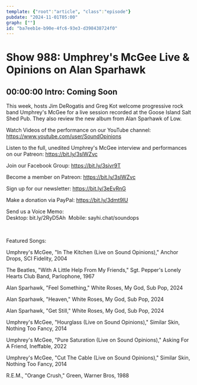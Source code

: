 ```yaml
---
template: {"root":"article", "class":"episode"}
pubdate: "2024-11-01T05:00"
graph: [""]
id: "ba7eeb1e-b90e-4fc6-93e3-d398438724f0"
---
```






# Show 988: Umphrey's McGee Live & Opinions on Alan Sparhawk



## 00:00:00 Intro: Coming Soon

This week, hosts Jim DeRogatis and Greg Kot welcome progressive rock band Umphrey's McGee for a live session recorded at the Goose Island Salt Shed Pub. They also review the new album from Alan Sparhawk of Low.




Watch Videos of the performance on our YouTube channel: https://www.youtube.com/user/SoundOpinions




Listen to the full, unedited Umphrey's McGee interview and performances on our Patreon: https://bit.ly/3slWZvc




Join our Facebook Group: https://bit.ly/3sivr9T

Become a member on Patreon: https://bit.ly/3slWZvc

Sign up for our newsletter: https://bit.ly/3eEvRnG

Make a donation via PayPal: https://bit.ly/3dmt9lU

Send us a Voice Memo: Desktop: bit.ly/2RyD5Ah  Mobile: sayhi.chat/soundops

 

Featured Songs:

Umphrey's McGee, "In The Kitchen (Live on Sound Opinions)," Anchor Drops, SCI Fidelity, 2004

The Beatles, "With A Little Help From My Friends," Sgt. Pepper's Lonely Hearts Club Band, Parlophone, 1967

Alan Sparhawk, "Feel Something," White Roses, My God, Sub Pop, 2024

Alan Sparhawk, "Heaven," White Roses, My God, Sub Pop, 2024

Alan Sparhawk, "Get Still," White Roses, My God, Sub Pop, 2024

Umphrey's McGee, "Hourglass (Live on Sound Opinions)," Similar Skin, Nothing Too Fancy, 2014

Umphrey's McGee, "Pure Saturation (Live on Sound Opinions)," Asking For A Friend, Ineffable, 2022

Umphrey's McGee, "Cut The Cable (Live on Sound Opinions)," Similar Skin, Nothing Too Fancy, 2014

R.E.M., "Orange Crush," Green, Warner Bros, 1988